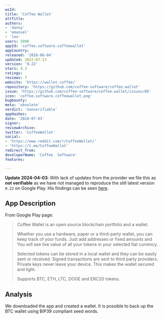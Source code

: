 ```yaml
---
wsId: 
title: 'Coffee Wallet'
altTitle: 
authors:
- 'danny'
- 'emanuel'
- 'leo'
users: 5000
appId: 'coffee.software.coffeewallet'
appCountry: 
released: '2018-06-04'
updated: 2022-07-13
version: '0.22'
stars: 4.3
ratings: 
reviews: 7
website: 'https://wallet.coffee/'
repository: 'https://github.com/coffee-software/coffee.wallet'
issue: 'https://github.com/coffee-software/coffee.wallet/issues/89'
icon: 'coffee.software.coffeewallet.png'
bugbounty: 
meta: 'obsolete'
verdict: 'nonverifiable'
appHashes: 
date: '2024-07-03'
signer: 
reviewArchive: 
twitter: 'CoffeeWallet'
social:
- 'https://www.reddit.com/r/CoffeeWallet/'
- 'https://t.me/CoffeeWallet'
redirect_from: 
developerName: 'Coffee  Software'
features: 

---
```


**Update 2024-04-03**: With lack of updates from the provider we file this as
**not verifiable** as we have not managed to reproduce the still latest
version `0.22` on Google Play. His findings can be seen
[here](https://gitlab.com/walletscrutiny/walletScrutinyCom/-/issues/404).

## App Description 

From Google Play page: 

> Coffee Wallet is an open source blockchain portfolio and a wallet.
>
> Whether you use a hardware, paper or a third-party wallet, you can keep track of your funds. Just add addresses or fixed amounts and You will see live value of all your tokens in your selected fiat currency.
>
> Selected tokens can be stored in a local wallet and they can be easily sent or received. Signed transactions are sent to third party providers. Private keys never leave your device. This makes the wallet secured and light.
>
> Supports BTC, ETH, LTC, DOGE and ERC20 tokens.

## Analysis 

We downloaded the app and created a wallet. It is possible to back up the BTC wallet using BIP39 compliant seed words.
